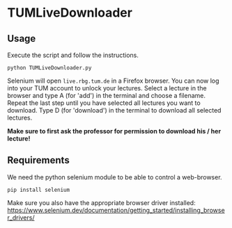 # TUMLiveDownloader

## Usage

Execute the script and follow the instructions.

```
python TUMLiveDownloader.py
```

Selenium will open `live.rbg.tum.de` in a Firefox browser. You can now log into
your TUM account to unlock your lectures. Select a lecture in the browser and
type A (for 'add') in the terminal and choose a filename. Repeat the last step
until you have selected all lectures you want to download. Type D
(for 'download') in the terminal to download all selected lectures.

**Make sure to first ask the professor for permission to download his / her
lecture!**

## Requirements

We need the python selenium module to be able to control a web-browser.

```
pip install selenium
```

Make sure you also have the appropriate browser driver installed: https://www.selenium.dev/documentation/getting_started/installing_browser_drivers/
